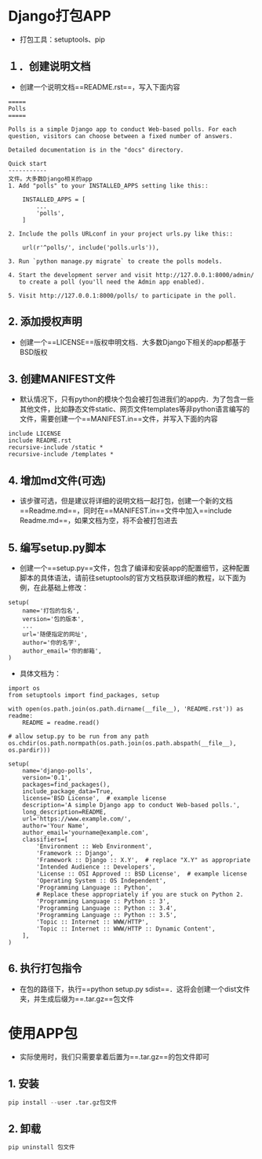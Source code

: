 Django打包APP
===
* 打包工具：setuptools、pip

## １．创建说明文档
* 创建一个说明文档==README.rst==，写入下面内容
```
=====
Polls
=====

Polls is a simple Django app to conduct Web-based polls. For each
question, visitors can choose between a fixed number of answers.

Detailed documentation is in the "docs" directory.

Quick start
-----------
文件。大多数Django相关的app
1. Add "polls" to your INSTALLED_APPS setting like this::

    INSTALLED_APPS = [
        ...
        'polls',
    ]

2. Include the polls URLconf in your project urls.py like this::

    url(r'^polls/', include('polls.urls')),

3. Run `python manage.py migrate` to create the polls models.

4. Start the development server and visit http://127.0.0.1:8000/admin/
   to create a poll (you'll need the Admin app enabled).

5. Visit http://127.0.0.1:8000/polls/ to participate in the poll.
```

## 2. 添加授权声明
* 创建一个==LICENSE==版权申明文档．大多数Django下相关的app都基于BSD版权

## 3. 创建MANIFEST文件
* 默认情况下，只有python的模块个包会被打包进我们的app内．为了包含一些其他文件，比如静态文件static、网页文件templates等非python语言编写的文件，需要创建一个==MANIFEST.in==文件，并写入下面的内容
```
include LICENSE
include README.rst
recursive-include /static *
recursive-include /templates *
```

## 4. 增加md文件(可选)
* 该步骤可选，但是建议将详细的说明文档一起打包，创建一个新的文档==Readme.md==，同时在==MANIFEST.in==文件中加入==include Readme.md==，如果文档为空，将不会被打包进去

## 5. 编写setup.py脚本
* 创建一个==setup.py==文件，包含了编译和安装app的配置细节，这种配置脚本的具体语法，请前往setuptools的官方文档获取详细的教程，以下面为例，在此基础上修改：
```
setup(
	name='打包的包名',
	version='包的版本',
	...
	url='随便指定的网址',
	author='你的名字',
	author_email='你的邮箱',
)
```

* 具体文档为：
```
import os
from setuptools import find_packages, setup

with open(os.path.join(os.path.dirname(__file__), 'README.rst')) as readme:
    README = readme.read()

# allow setup.py to be run from any path
os.chdir(os.path.normpath(os.path.join(os.path.abspath(__file__), os.pardir)))

setup(
    name='django-polls',
    version='0.1',
    packages=find_packages(),
    include_package_data=True,
    license='BSD License',  # example license
    description='A simple Django app to conduct Web-based polls.',
    long_description=README,
    url='https://www.example.com/',
    author='Your Name',
    author_email='yourname@example.com',
    classifiers=[
        'Environment :: Web Environment',
        'Framework :: Django',
        'Framework :: Django :: X.Y',  # replace "X.Y" as appropriate
        'Intended Audience :: Developers',
        'License :: OSI Approved :: BSD License',  # example license
        'Operating System :: OS Independent',
        'Programming Language :: Python',
        # Replace these appropriately if you are stuck on Python 2.
        'Programming Language :: Python :: 3',
        'Programming Language :: Python :: 3.4',
        'Programming Language :: Python :: 3.5',
        'Topic :: Internet :: WWW/HTTP',
        'Topic :: Internet :: WWW/HTTP :: Dynamic Content',
    ],
)
```

## 6. 执行打包指令
* 在包的路径下，执行==python setup.py sdist==．这将会创建一个dist文件夹，并生成后缀为==.tar.gz==包文件

使用APP包
===
* 实际使用时，我们只需要拿着后置为==.tar.gz==的包文件即可

## 1. 安装
```python
pip install --user .tar.gz包文件
```

## 2. 卸载
```python
pip uninstall 包文件
```














